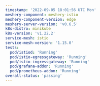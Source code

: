 ```yaml
---
timestamp: '2022-09-05 18:01:56 UTC Mon'
meshery-component: meshery-istio
meshery-component-version: edge
meshery-server-version: 'v0.6.5'
k8s-distro: minikube
k8s-version: 'v1.22.2'
service-mesh: istio
service-mesh-version: '1.15.0'
tests:
  pod/istiod: 'Running'
  pod/istio-egressgateway: 'Running'
  pod/istio-ingressgateway: 'Running'
  pod/grafana-addon: 'Running'
  pod/prometheus-addon: 'Running'
overall-status: 'passing'
---
```

